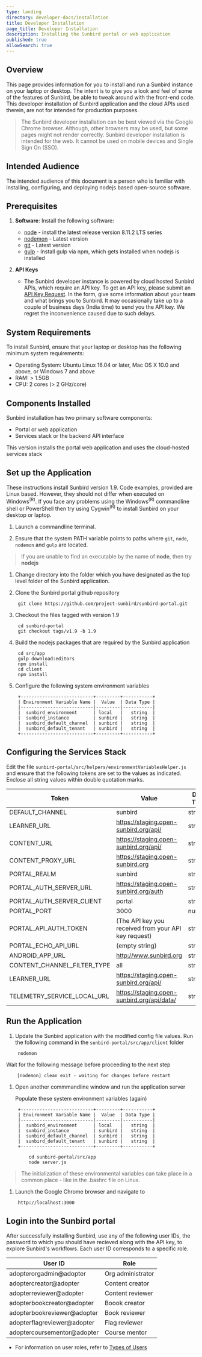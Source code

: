 ```yaml
---
type: landing
directory: developer-docs/installation
title: Developer Installation
page_title: Developer Installation
description: Installing the Sunbird portal or web application
published: true
allowSearch: true
---
```


## Overview

This page provides information for you to install and run a Sunbird instance on your laptop or desktop. The intent is to give you a look and feel of some of the features of Sunbird, be able to tweak around with the front-end code. This developer installation of Sunbird application and the cloud APIs used therein, are not for intended for production purposes.

>The Sunbird developer installation can be best viewed via the Google Chrome browser. Although, other browsers may be used, but some pages might not render correctly.
>Sunbird developer installation is intended for the web. It cannot be used on mobile devices and Single Sign On (SSO).  

## Intended Audience

The intended audience of this document is a person who is familiar with installing, configuring, and deploying nodejs based open-source software.

## Prerequisites

1. **Software**: Install the following software: 
   * [node](https://nodejs.org/en/download/) - install the latest release version 8.11.2 LTS series
   * [nodemon](https://www.npmjs.com/package/nodemon) - Latest version  
   * [git](https://git-scm.com/downloads) - Latest version  
   * [gulp](https://gulpjs.com/) - Install gulp via npm, which gets installed when nodejs is installed

1. **API Keys**
   * The Sunbird developer instance is powered by cloud hosted Sunbird APIs, which require an API key. To get an API key, please submit an [API Key Request](https://goo.gl/forms/2tRDfLlbJ2IgjWgA2). In the form, give some information about your team and what brings you to Sunbird. It may occasionally take up to a couple of business days (India time) to send you the API key. We regret the inconvenience caused due to such delays. 

## System Requirements

To install Sunbird, ensure that your laptop or desktop has the following minimum system requirements:

- Operating System: Ubuntu Linux 16.04 or later, Mac OS X 10.0 and above, or Windows 7 and above
- RAM: > 1.5GB
- CPU: 2 cores (> 2 GHz/core)

## Components Installed

Sunbird installation has two primary software components:
- Portal or web application
- Services stack or the backend API interface

This version installs the portal web application and uses the cloud-hosted services stack

## Set up the Application

These instructions install Sunbird version 1.9. Code examples, provided are Linux based. However, they should not differ when executed on Windows<sup>(R)</sup>. If you face any problems using the Windows<sup>(R)</sup> commandline shell or PowerShell then try using Cygwin<sup>(R)</sup> to install Sunbird on your desktop or laptop.

1. Launch a commandline terminal.

1. Ensure that the system PATH variable points to paths where `git`, `node`, `nodemon` and `gulp` are located. 
>If you are unable to find an executable by the name of **node**, then try **nodejs**

1. Change directory into the folder which you have designated as the top level folder of the Sunbird application.

1. Clone the Sunbird portal github repository

        git clone https://github.com/project-sunbird/sunbird-portal.git

1. Checkout the files tagged with version 1.9

        cd sunbird-portal
        git checkout tags/v1.9 -b 1.9

1. Build the nodejs packages that are required by the Sunbird application

        cd src/app
        gulp download:editors
        npm install
        cd client
        npm install
        
1. Configure the following system environment variables

        +---------------------------+---------+-----------+
        | Environment Variable Name |  Value  | Data Type |
        |---------------------------|---------|-----------|
        |  sunbird_environment      | local   |   string  |
        |  sunbird_instance         | sunbird |   string  |
        |  sunbird_default_channel  | sunbird |   string  |
        |  sunbird_default_tenant   | sunbird |   string  |
        +---------------------------+---------+-----------+


## Configuring the Services Stack

Edit the file `sunbird-portal/src/helpers/environmentVariablesHelper.js` and ensure that the following tokens are set to the values as indicated. Enclose all string values within double quotation marks.

|            Token            |                   Value                              | Data Type |
|-----------------------------|------------------------------------------------------|-----------|
| DEFAULT_CHANNEL             | sunbird                                              | string    |
| LEARNER_URL                 | https://staging.open-sunbird.org/api/                |  string   |
| CONTENT_URL                 | https://staging.open-sunbird.org/api/                |  string   |
| CONTENT_PROXY_URL           | https://staging.open-sunbird.org                     |  string   |
| PORTAL_REALM                | sunbird                                              |  string   |
| PORTAL_AUTH_SERVER_URL      | https://staging.open-sunbird.org/auth                |  string   |
| PORTAL_AUTH_SERVER_CLIENT   | portal                                               |  string   |
| PORTAL_PORT                 | 3000                                                 |  number   |
| PORTAL_API_AUTH_TOKEN       | (The API key you received from your API key request) |  string   |
| PORTAL_ECHO_API_URL         | (empty string)                                       |  string   |
| ANDROID_APP_URL             | http://www.sunbird.org                               |  string   |
| CONTENT_CHANNEL_FILTER_TYPE | all                                                  |  string   |
| LEARNER_URL                 | https://staging.open-sunbird.org/api/                |  string   |
| TELEMETRY_SERVICE_LOCAL_URL | https://staging.open-sunbird.org/api/data/           |  string   |


## Run the Application

1. Update the Sunbird application with the modified config file values. Run the following command in the `sunbird-portal/src/app/client` folder

        nodemon

Wait for the following message before proceeding to the next step 

        [nodemon] clean exit - waiting for changes before restart

1. Open another commmandline window and run the application server

    Populate these system environment variables (again)

        +---------------------------+---------+-----------+
        | Environment Variable Name |  Value  | Data Type |
        |---------------------------|---------|-----------|
        |  sunbird_environment      | local   |   string  |
        |  sunbird_instance         | sunbird |   string  |
        |  sunbird_default_channel  | sunbird |   string  |
        |  sunbird_default_tenant   | sunbird |   string  |
        +---------------------------+---------+-----------+

            cd sunbird-portal/src/app
            node server.js

>The initialization of these environmental variables can take place in a common place - like in the .bashrc file on Linux.

1. Launch the Google Chrome browser and navigate to

        http://localhost:3000

## Login into the Sunbird portal

After successfully installing Sunbird, use any of the following user IDs, the password to which you should have recieved along with the API key, to explore Sunbird's workflows. Each user ID corresponds to a specific role.

| User ID | Role |  
|---|---|
| adopterorgadmin@adopter | Org administrator | 
| adoptercreator@adopter | Content creator  |  
| adopterreviewer@adopter | Content reviewer |  
| adopterbookcreator@adopter | Boook creator |  
| adopterbookreviewer@adopter | Book reviewer |  
| adopterflagreviewer@adopter | Flag reviewer |  
| adoptercoursementor@adopter | Course mentor |  

* For information on user roles, refer to [Types of Users](features-documentation/userrole)
